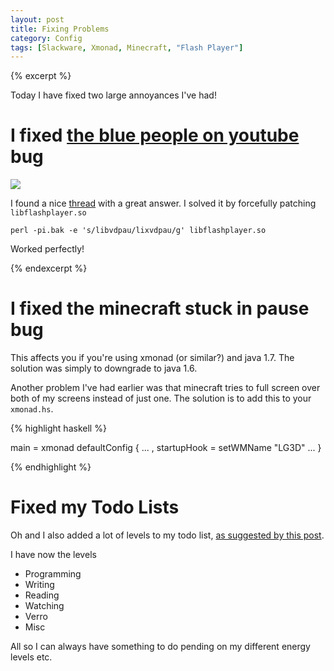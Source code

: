 ```yaml
---
layout: post
title: Fixing Problems
category: Config
tags: [Slackware, Xmonad, Minecraft, "Flash Player"]
---
```


{% excerpt %}

Today I have fixed two large annoyances I've had!

# I fixed [the blue people on youtube][blue] bug

![](http://i.stack.imgur.com/XvNff.png)

I found a nice [thread][blue] with a great answer. I solved it by forcefully patching `libflashplayer.so`

    perl -pi.bak -e 's/libvdpau/lixvdpau/g' libflashplayer.so

Worked perfectly!

[blue]: http://askubuntu.com/questions/117127/flash-video-appears-blue

{% endexcerpt %}


# I fixed the minecraft stuck in pause bug

This affects you if you're using xmonad (or similar?) and java 1.7. The solution was simply to downgrade to java 1.6.

Another problem I've had earlier was that minecraft tries to full screen over both of my screens instead of just one. The solution is to add this to your `xmonad.hs`.

{% highlight haskell %}

main = xmonad defaultConfig {
    ...
    , startupHook = setWMName "LG3D"
    ...
}

{% endhighlight %}


# Fixed my Todo Lists

Oh and I also added a lot of levels to my todo list, [as suggested by this post][aaron].

I have now the levels

* Programming
* Writing
* Reading
* Watching
* Verro
* Misc

All so I can always have something to do pending on my different energy levels etc.

[aaron]: http://www.aaronsw.com/weblog/productivity

